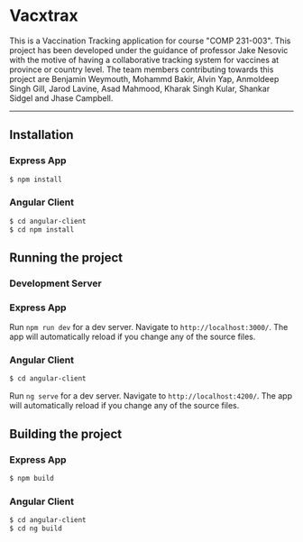 # Vacxtrax

This is a Vaccination Tracking application for course "COMP 231-003". This project has been developed under the guidance of professor Jake Nesovic with the motive of having a collaborative tracking system for vaccines at province or country level. The team members contributing towards this project are Benjamin Weymouth, Mohammd Bakir, Alvin Yap, Anmoldeep Singh Gill, Jarod Lavine, Asad Mahmood, Kharak Singh Kular, Shankar Sidgel and Jhase Campbell.

---

## Installation

### Express App

```sh
$ npm install
```

### Angular Client

```sh
$ cd angular-client
$ cd npm install
```

## Running the project

### Development Server

### Express App

Run `npm run dev` for a dev server. Navigate to `http://localhost:3000/`. The app will automatically reload if you change any of the source files.

### Angular Client

```sh
$ cd angular-client
```
Run `ng serve` for a dev server. Navigate to `http://localhost:4200/`. The app will automatically reload if you change any of the source files.

## Building the project

### Express App

```sh
$ npm build
```

### Angular Client

```sh
$ cd angular-client
$ cd ng build
```
